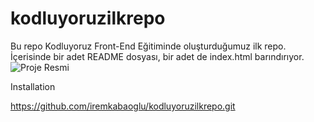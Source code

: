 # kodluyoruzilkrepo
Bu repo Kodluyoruz Front-End Eğitiminde oluşturduğumuz ilk repo. İçerisinde bir adet README dosyası, bir adet de index.html barındırıyor.
![Proje Resmi](ödev1.png)

Installation

https://github.com/iremkabaoglu/kodluyoruzilkrepo.git